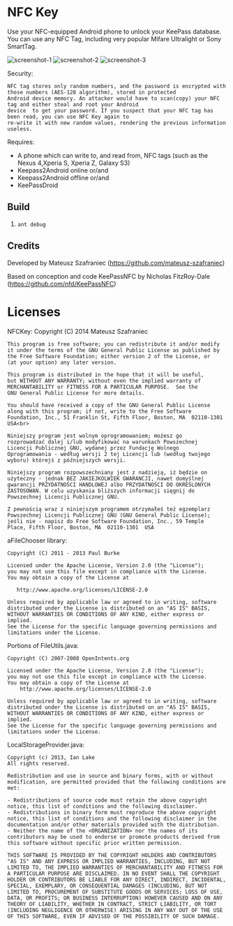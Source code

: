 # NFC Key

Use your NFC-equipped Android phone to unlock your KeePass database.
You can use any NFC Tag, including very popular Mifare Ultralight or Sony SmartTag.

![screenshot-1](https://raw2.github.com/mateusz-szafraniec/NFC-Key/master/screenshot-en/device-2014-02-07-003803.png) 
![screenshot-2](https://raw2.github.com/mateusz-szafraniec/NFC-Key/master/screenshot-en/device-2014-02-07-003908.png)
![screenshot-3](https://raw2.github.com/mateusz-szafraniec/NFC-Key/master/screenshot-en/device-2014-02-07-003840.png)

Security:

	NFC tag stores only random numbers, and the password is encrypted with those numbers (AES-128 algorithm), stored in protected 
	Android device memory. An attacker would have to scan(copy) your NFC tag and either steal and root your Android
	device 	to get your password. If you suspect that your NFC tag has been read, you can use NFC Key again to 
	re-write it with new random values, rendering the previous information useless.
	
Requires:

* A phone which can write to, and read from, NFC tags (such as the Nexus 4,Xperia S, Xperia Z, Galaxy S3)
* Keepass2Android online or/and
* Keepass2Android offline or/and
* KeePassDroid

## Build

1. ``ant debug``

## Credits 
Developed by Mateusz Szafraniec (https://github.com/mateusz-szafraniec)

Based on conception and code KeePassNFC by Nicholas FitzRoy-Dale (https://github.com/nfd/KeePassNFC)

# Licenses

NFCKey:
	Copyright (C) 2014 Mateusz Szafraniec
	
	This program is free software; you can redistribute it and/or modify
	it under the terms of the GNU General Public License as published by
	the Free Software Foundation; either version 2 of the License, or
	(at your option) any later version.
	
	This program is distributed in the hope that it will be useful,
	but WITHOUT ANY WARRANTY; without even the implied warranty of
	MERCHANTABILITY or FITNESS FOR A PARTICULAR PURPOSE.  See the
	GNU General Public License for more details.
	
	You should have received a copy of the GNU General Public License
	along with this program; if not, write to the Free Software
	Foundation, Inc., 51 Franklin St, Fifth Floor, Boston, MA  02110-1301  USA<br>
	
	Niniejszy program jest wolnym oprogramowaniem; możesz go
	rozprowadzać dalej i/lub modyfikować na warunkach Powszechnej
	Licencji Publicznej GNU, wydanej przez Fundację Wolnego
	Oprogramowania - według wersji 2 tej Licencji lub (według twojego
	wyboru) którejś z późniejszych wersji.
	
	Niniejszy program rozpowszechniany jest z nadzieją, iż będzie on
	użyteczny - jednak BEZ JAKIEJKOLWIEK GWARANCJI, nawet domyślnej
	gwarancji PRZYDATNOŚCI HANDLOWEJ albo PRZYDATNOŚCI DO OKREŚLONYCH
	ZASTOSOWAŃ. W celu uzyskania bliższych informacji sięgnij do
	Powszechnej Licencji Publicznej GNU.
	
	Z pewnością wraz z niniejszym programem otrzymałeś też egzemplarz
	Powszechnej Licencji Publicznej GNU (GNU General Public License);
	jeśli nie - napisz do Free Software Foundation, Inc., 59 Temple
	Place, Fifth Floor, Boston, MA  02110-1301  USA

aFileChooser library:
   
    Copyright (C) 2011 - 2013 Paul Burke

    Licensed under the Apache License, Version 2.0 (the "License");
    you may not use this file except in compliance with the License.
    You may obtain a copy of the License at

       http://www.apache.org/licenses/LICENSE-2.0

    Unless required by applicable law or agreed to in writing, software
    distributed under the License is distributed on an "AS IS" BASIS,
    WITHOUT WARRANTIES OR CONDITIONS OF ANY KIND, either express or implied.
    See the License for the specific language governing permissions and
    limitations under the License.

Portions of FileUtils.java:

    Copyright (C) 2007-2008 OpenIntents.org
 
    Licensed under the Apache License, Version 2.0 (the "License");
    you may not use this file except in compliance with the License.
    You may obtain a copy of the License at
        http://www.apache.org/licenses/LICENSE-2.0

    Unless required by applicable law or agreed to in writing, software
    distributed under the License is distributed on an "AS IS" BASIS,
    WITHOUT WARRANTIES OR CONDITIONS OF ANY KIND, either express or implied.
    See the License for the specific language governing permissions and
    limitations under the License.

LocalStorageProvider.java:

	Copyright (c) 2013, Ian Lake
	All rights reserved.

	Redistribution and use in source and binary forms, with or without modification, are permitted provided that the following conditions are met:

	- Redistributions of source code must retain the above copyright notice, this list of conditions and the following disclaimer.
	- Redistributions in binary form must reproduce the above copyright notice, this list of conditions and the following disclaimer in the documentation and/or other materials provided with the distribution.
	- Neither the name of the <ORGANIZATION> nor the names of its contributors may be used to endorse or promote products derived from this software without specific prior written permission.

	THIS SOFTWARE IS PROVIDED BY THE COPYRIGHT HOLDERS AND CONTRIBUTORS "AS IS" AND ANY EXPRESS OR IMPLIED WARRANTIES, INCLUDING, BUT NOT LIMITED TO, THE IMPLIED WARRANTIES OF MERCHANTABILITY AND FITNESS FOR A PARTICULAR PURPOSE ARE DISCLAIMED. IN NO EVENT SHALL THE COPYRIGHT HOLDER OR CONTRIBUTORS BE LIABLE FOR ANY DIRECT, INDIRECT, INCIDENTAL, SPECIAL, EXEMPLARY, OR CONSEQUENTIAL DAMAGES (INCLUDING, BUT NOT LIMITED TO, PROCUREMENT OF SUBSTITUTE GOODS OR SERVICES; LOSS OF USE, DATA, OR PROFITS; OR BUSINESS INTERRUPTION) HOWEVER CAUSED AND ON ANY THEORY OF LIABILITY, WHETHER IN CONTRACT, STRICT LIABILITY, OR TORT (INCLUDING NEGLIGENCE OR OTHERWISE) ARISING IN ANY WAY OUT OF THE USE OF THIS SOFTWARE, EVEN IF ADVISED OF THE POSSIBILITY OF SUCH DAMAGE.	
